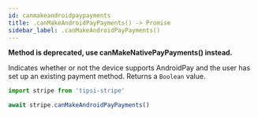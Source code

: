 ```yaml
---
id: canmakeandroidpaypayments
title: .canMakeAndroidPayPayments() -> Promise
sidebar_label: .canMakeAndroidPayPayments()
---
```


__Method is deprecated, use canMakeNativePayPayments() instead.__

Indicates whether or not the device supports AndroidPay and the user has set up an existing payment method. Returns a `Boolean` value.

```js
import stripe from 'tipsi-stripe'

await stripe.canMakeAndroidPayPayments()
```
